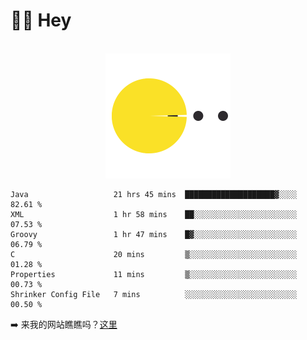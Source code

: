 
# 👋🏻 Hey
<div align="center">
	<br>
	<img src="https://raw.githubusercontent.com/Aniket965/Aniket965/master/pacman.svg?sanitize=true" width="200" height="200">
	<br>
</div>

<!--START_SECTION:waka-->

```text
Java                   21 hrs 45 mins  ████████████████████▓░░░░   82.61 %
XML                    1 hr 58 mins    ██░░░░░░░░░░░░░░░░░░░░░░░   07.53 %
Groovy                 1 hr 47 mins    █▓░░░░░░░░░░░░░░░░░░░░░░░   06.79 %
C                      20 mins         ▒░░░░░░░░░░░░░░░░░░░░░░░░   01.28 %
Properties             11 mins         ▒░░░░░░░░░░░░░░░░░░░░░░░░   00.73 %
Shrinker Config File   7 mins          ░░░░░░░░░░░░░░░░░░░░░░░░░   00.50 %
```

<!--END_SECTION:waka-->

 ➡️  来我的网站瞧瞧吗？[这里](https://www.shaolongfei.com)
